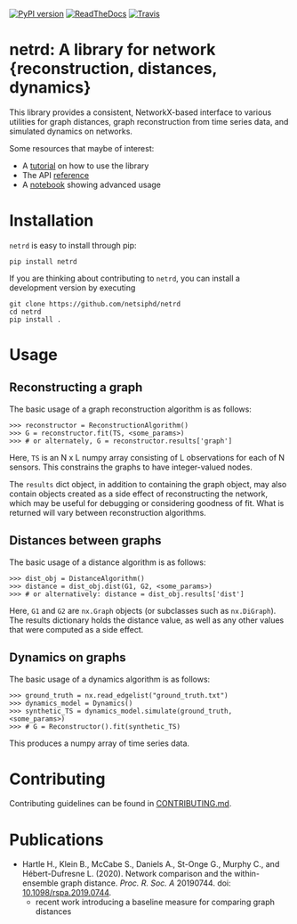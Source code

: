 [![PyPI version](https://badge.fury.io/py/netrd.svg)](https://badge.fury.io/py/netrd)
[![ReadTheDocs](https://img.shields.io/readthedocs/netrd.svg)](
    https://netrd.readthedocs.io)
[![Travis](https://img.shields.io/travis/netsiphd/netrd.svg)](
    https://travis-ci.org/netsiphd/netrd)

# netrd: A library for network {reconstruction, distances, dynamics}

This library provides a consistent, NetworkX-based interface to various
utilities for graph distances, graph reconstruction from time series data, and
simulated dynamics on networks. 

Some resources that maybe of interest:

* A [tutorial](https://netrd.readthedocs.io/en/latest/tutorial.html) on how to use the library
* The API [reference](https://netrd.readthedocs.io/en/latest/) 
* A [notebook](https://nbviewer.jupyter.org/github/netsiphd/netrd/blob/master/notebooks/example.ipynb) showing advanced usage

# Installation

`netrd` is easy to install through pip:

```
pip install netrd
```

If you are thinking about contributing to `netrd`, you can install a
development version by executing

```
git clone https://github.com/netsiphd/netrd
cd netrd
pip install .
```

# Usage

## Reconstructing a graph

The basic usage of a graph reconstruction algorithm is as follows:

```
>>> reconstructor = ReconstructionAlgorithm()
>>> G = reconstructor.fit(TS, <some_params>)
>>> # or alternately, G = reconstructor.results['graph']
```

Here, `TS` is an N x L numpy array consisting of L
observations for each of N sensors. This constrains the graphs
to have integer-valued nodes.

The `results` dict object, in addition to containing the graph
object, may also contain objects created as a side effect of
reconstructing the network, which may be useful for debugging or
considering goodness of fit. What is returned will vary between
reconstruction algorithms.

## Distances between graphs

The basic usage of a distance algorithm is as follows:

```
>>> dist_obj = DistanceAlgorithm()
>>> distance = dist_obj.dist(G1, G2, <some_params>)
>>> # or alternatively: distance = dist_obj.results['dist']
```

Here, `G1` and `G2` are `nx.Graph` objects (or subclasses such as
`nx.DiGraph`). The results dictionary holds the distance value, as
well as any other values that were computed as a side effect.

## Dynamics on graphs

The basic usage of a dynamics algorithm is as follows:

```
>>> ground_truth = nx.read_edgelist("ground_truth.txt")
>>> dynamics_model = Dynamics()
>>> synthetic_TS = dynamics_model.simulate(ground_truth, <some_params>)
>>> # G = Reconstructor().fit(synthetic_TS)
```

This produces a numpy array of time series data.


# Contributing

Contributing guidelines can be found in [CONTRIBUTING.md](CONTRIBUTING.md).


# Publications

* Hartle H., Klein B., McCabe S., Daniels A., St-Onge G., Murphy C., and
Hébert-Dufresne L. (2020). Network comparison and the within-ensemble graph
distance. *Proc. R. Soc. A* 20190744.
doi: [10.1098/rspa.2019.0744](http://dx.doi.org/10.1098/rspa.2019.0744).
    + recent work introducing a baseline measure for comparing graph distances

